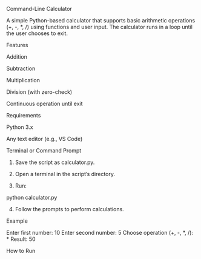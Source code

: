 Command-Line Calculator

A simple Python-based calculator that supports basic arithmetic operations (+, -, *, /) using functions and user input. The calculator runs in a loop until the user chooses to exit.

Features

Addition

Subtraction

Multiplication

Division (with zero-check)

Continuous operation until exit


Requirements

Python 3.x

Any text editor (e.g., VS Code)

Terminal or Command Prompt

1. Save the script as calculator.py.


2. Open a terminal in the script’s directory.


3. Run:

python calculator.py


4. Follow the prompts to perform calculations.

Example

Enter first number: 10
Enter second number: 5
Choose operation (+, -, *, /): *
Result: 50



How to Run

